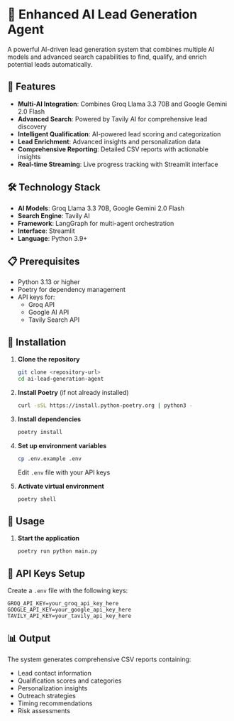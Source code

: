 # 🎯 Enhanced AI Lead Generation Agent

A powerful AI-driven lead generation system that combines multiple AI models and advanced search capabilities to find, qualify, and enrich potential leads automatically.

## 🚀 Features

- **Multi-AI Integration**: Combines Groq Llama 3.3 70B and Google Gemini 2.0 Flash
- **Advanced Search**: Powered by Tavily AI for comprehensive lead discovery
- **Intelligent Qualification**: AI-powered lead scoring and categorization
- **Lead Enrichment**: Advanced insights and personalization data
- **Comprehensive Reporting**: Detailed CSV reports with actionable insights
- **Real-time Streaming**: Live progress tracking with Streamlit interface

## 🛠️ Technology Stack

- **AI Models**: Groq Llama 3.3 70B, Google Gemini 2.0 Flash
- **Search Engine**: Tavily AI
- **Framework**: LangGraph for multi-agent orchestration
- **Interface**: Streamlit
- **Language**: Python 3.9+

## 📋 Prerequisites

- Python 3.13 or higher
- Poetry for dependency management
- API keys for:
  - Groq API
  - Google AI API
  - Tavily Search API

## 🔧 Installation

1. **Clone the repository**
   ```bash
   git clone <repository-url>
   cd ai-lead-generation-agent
   ```

2. **Install Poetry** (if not already installed)
   ```bash
   curl -sSL https://install.python-poetry.org | python3 -
   ```

3. **Install dependencies**
   ```bash
   poetry install
   ```

4. **Set up environment variables**
   ```bash
   cp .env.example .env
   ```
   Edit `.env` file with your API keys

5. **Activate virtual environment**
   ```bash
   poetry shell
   ```

## 🚀 Usage

1. **Start the application**
   ```bash
   poetry run python main.py
   ```

## 🔑 API Keys Setup

Create a `.env` file with the following keys:

```
GROQ_API_KEY=your_groq_api_key_here
GOOGLE_API_KEY=your_google_api_key_here
TAVILY_API_KEY=your_tavily_api_key_here
```

## 📊 Output

The system generates comprehensive CSV reports containing:

- Lead contact information
- Qualification scores and categories
- Personalization insights
- Outreach strategies
- Timing recommendations
- Risk assessments

